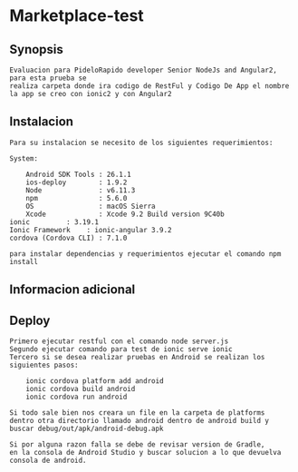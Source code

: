 # Marketplace-test


## Synopsis

	Evaluacion para PideloRapido developer Senior NodeJs and Angular2, para esta prueba se 
	realiza carpeta donde ira codigo de RestFul y Codigo De App el nombre la app se creo con ionic2 y con Angular2
	
## Instalacion

	Para su instalacion se necesito de los siguientes requerimientos:
	
	System:

    	Android SDK Tools : 26.1.1
    	ios-deploy        : 1.9.2
    	Node              : v6.11.3
    	npm               : 5.6.0
    	OS                : macOS Sierra
    	Xcode             : Xcode 9.2 Build version 9C40b
	ionic 		  : 3.19.1
	Ionic Framework    : ionic-angular 3.9.2
	cordova (Cordova CLI) : 7.1.0

	para instalar dependencias y requerimientos ejecutar el comando npm install

## Informacion adicional 





## Deploy

	Primero ejecutar restful con el comando node server.js
	Segundo ejecutar comando para test de ionic serve ionic
	Tercero si se desea realizar pruebas en Android se realizan los siguientes pasos:

		ionic cordova platform add android
		ionic cordova build android
		ionic cordova run android
	
	Si todo sale bien nos creara un file en la carpeta de platforms 
	dentro otra directorio llamado android dentro de android build y 
	buscar debug/out/apk/android-debug.apk

	Si por alguna razon falla se debe de revisar version de Gradle,
	en la consola de Android Studio y buscar solucion a lo que devuelva consola de android.



